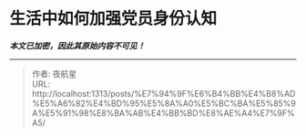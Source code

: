 # 生活中如何加强党员身份认知

_**本文已加密，因此其原始内容不可见！**_

---

> 作者: 夜航星  
> URL: http://localhost:1313/posts/%E7%94%9F%E6%B4%BB%E4%B8%AD%E5%A6%82%E4%BD%95%E5%8A%A0%E5%BC%BA%E5%85%9A%E5%91%98%E8%BA%AB%E4%BB%BD%E8%AE%A4%E7%9F%A5/  

